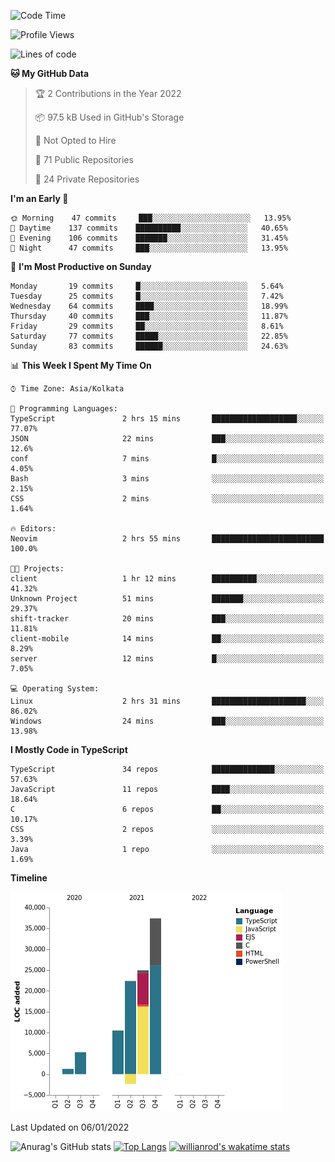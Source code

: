 <!--START_SECTION:waka-->
![Code Time](http://img.shields.io/badge/Code%20Time-103%20hrs%204%20mins-blue)

![Profile Views](http://img.shields.io/badge/Profile%20Views-5-blue)

![Lines of code](https://img.shields.io/badge/From%20Hello%20World%20I%27ve%20Written-99%20Thousand%20lines%20of%20code-blue)

**🐱 My GitHub Data** 

> 🏆 2 Contributions in the Year 2022
 > 
> 📦 97.5 kB Used in GitHub's Storage 
 > 
> 🚫 Not Opted to Hire
 > 
> 📜 71 Public Repositories 
 > 
> 🔑 24 Private Repositories  
 > 
**I'm an Early 🐤** 

```text
🌞 Morning    47 commits     ███░░░░░░░░░░░░░░░░░░░░░░   13.95% 
🌆 Daytime    137 commits    ██████████░░░░░░░░░░░░░░░   40.65% 
🌃 Evening    106 commits    ███████░░░░░░░░░░░░░░░░░░   31.45% 
🌙 Night      47 commits     ███░░░░░░░░░░░░░░░░░░░░░░   13.95%

```
📅 **I'm Most Productive on Sunday** 

```text
Monday       19 commits     █░░░░░░░░░░░░░░░░░░░░░░░░   5.64% 
Tuesday      25 commits     █░░░░░░░░░░░░░░░░░░░░░░░░   7.42% 
Wednesday    64 commits     ████░░░░░░░░░░░░░░░░░░░░░   18.99% 
Thursday     40 commits     ███░░░░░░░░░░░░░░░░░░░░░░   11.87% 
Friday       29 commits     ██░░░░░░░░░░░░░░░░░░░░░░░   8.61% 
Saturday     77 commits     █████░░░░░░░░░░░░░░░░░░░░   22.85% 
Sunday       83 commits     ██████░░░░░░░░░░░░░░░░░░░   24.63%

```


📊 **This Week I Spent My Time On** 

```text
⌚︎ Time Zone: Asia/Kolkata

💬 Programming Languages: 
TypeScript               2 hrs 15 mins       ███████████████████░░░░░░   77.07% 
JSON                     22 mins             ███░░░░░░░░░░░░░░░░░░░░░░   12.6% 
conf                     7 mins              █░░░░░░░░░░░░░░░░░░░░░░░░   4.05% 
Bash                     3 mins              ░░░░░░░░░░░░░░░░░░░░░░░░░   2.15% 
CSS                      2 mins              ░░░░░░░░░░░░░░░░░░░░░░░░░   1.64%

🔥 Editors: 
Neovim                   2 hrs 55 mins       █████████████████████████   100.0%

🐱‍💻 Projects: 
client                   1 hr 12 mins        ██████████░░░░░░░░░░░░░░░   41.32% 
Unknown Project          51 mins             ███████░░░░░░░░░░░░░░░░░░   29.37% 
shift-tracker            20 mins             ███░░░░░░░░░░░░░░░░░░░░░░   11.81% 
client-mobile            14 mins             ██░░░░░░░░░░░░░░░░░░░░░░░   8.29% 
server                   12 mins             █░░░░░░░░░░░░░░░░░░░░░░░░   7.05%

💻 Operating System: 
Linux                    2 hrs 31 mins       █████████████████████░░░░   86.02% 
Windows                  24 mins             ███░░░░░░░░░░░░░░░░░░░░░░   13.98%

```

**I Mostly Code in TypeScript** 

```text
TypeScript               34 repos            ██████████████░░░░░░░░░░░   57.63% 
JavaScript               11 repos            ████░░░░░░░░░░░░░░░░░░░░░   18.64% 
C                        6 repos             ██░░░░░░░░░░░░░░░░░░░░░░░   10.17% 
CSS                      2 repos             ░░░░░░░░░░░░░░░░░░░░░░░░░   3.39% 
Java                     1 repo              ░░░░░░░░░░░░░░░░░░░░░░░░░   1.69%

```


**Timeline**

![Chart not found](https://raw.githubusercontent.com/wise-introvert/wise-introvert/master/charts/bar_graph.png) 


 Last Updated on 06/01/2022
<!--END_SECTION:waka-->

![Anurag's GitHub stats](https://github-readme-stats.vercel.app/api?username=wise-introvert&count_private=true&show_icons=true)
[![Top Langs](https://github-readme-stats.vercel.app/api/top-langs/?username=wise-introvert&langs_count=10)](https://github.com/anuraghazra/github-readme-stats)
[![willianrod's wakatime stats](https://github-readme-stats.vercel.app/api/wakatime?username=wiseintrovert)](https://github.com/anuraghazra/github-readme-stats)
